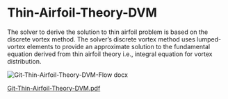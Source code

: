 # Thin-Airfoil-Theory-DVM

The solver to derive the solution to thin airfoil problem is based on the discrete vortex method. The solver’s discrete vortex method uses lumped-vortex elements to provide an approximate solution to the fundamental equation derived from thin airfoil theory i.e., integral equation for vortex distribution.

![Git-Thin-Airfoil-Theory-DVM-Flow docx](https://user-images.githubusercontent.com/61012294/165073182-8477d087-1410-498f-ab9b-983ed4d62b8c.png)


[Git-Thin-Airfoil-Theory-DVM.pdf](https://github.com/Daamanbarara/Thin-Airfoil-Theory-DVM/files/8553702/Git-Thin-Airfoil-Theory-DVM.pdf)
<object data="[Git-Thin-Airfoil-Theory-DVM.pdf]" width="1000" height="1000" type='application/pdf'/>
